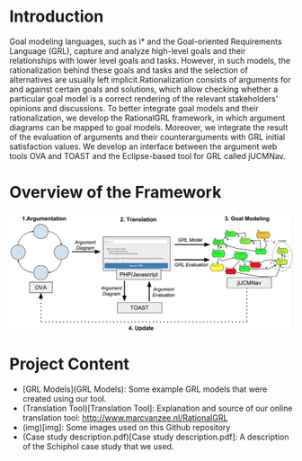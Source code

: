 # Introduction
Goal modeling languages, such as i* and the Goal-oriented Requirements Language (GRL), capture and analyze high-level goals and their relationships with lower level goals and tasks. However, in such models, the rationalization behind these goals and tasks and the selection of alternatives are usually left implicit.Rationalization consists of arguments for and against certain goals and solutions, which allow checking whether a particular goal model is a correct rendering of the relevant stakeholders' opinions and discussions. To better integrate goal models and their rationalization, we develop the RationalGRL framework, in which argument diagrams can be mapped to goal models. Moreover, we integrate the result of the evaluation of arguments and their counterarguments with GRL initial satisfaction values. We develop an interface between the argument web tools OVA and TOAST and the Eclipse-based tool for GRL called jUCMNav. 

# Overview of the Framework
![Overview of the Framework](img/RationalGRL.png)

# Project Content

* [GRL Models](GRL Models): Some example GRL models that were created using our tool.
* (Translation Tool)[Translation Tool]: Explanation and source of our online translation tool: http://www.marcvanzee.nl/RationalGRL
* (img)[img]: Some images used on this Github repository
* (Case study description.pdf)[Case study description.pdf]: A description of the Schiphol case study that we used.
